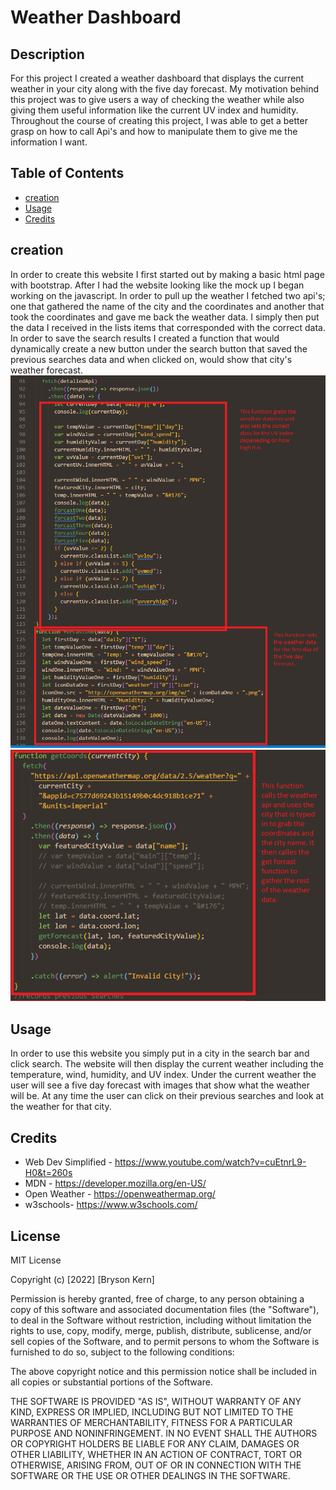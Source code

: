 # Weather Dashboard

## Description

For this project I created a weather dashboard that displays the current weather in your city along with the five day forecast. My motivation behind this project was to give users a way of checking the weather while also giving them useful information like the current UV index and humidity. Throughout the course of creating this project, I was able to get a better grasp on how to call Api's and how to manipulate them to give me the information I want.

## Table of Contents

- [creation](#creation)
- [Usage](#usage)
- [Credits](#credits)

## creation

In order to create this website I first started out by making a basic html page with bootstrap. After I had the website looking like the mock up I began working on the javascript. In order to pull up the weather I fetched two api's; one that gathered the name of the city and the coordinates and another that took the coordinates and gave me back the weather data. I simply then put the data I received in the lists items that corresponded with the correct data. In order to save the search results I created a function that would dynamically create a new button under the search button that saved the previous searches data and when clicked on, would show that city's weather forecast.
![Grab weather data](./Assests/Pictures/otherfunction.png)
![Coord function](./Assests/Pictures/getcoordsfunction.png)

## Usage

In order to use this website you simply put in a city in the search bar and click search. The website will then display the current weather including the temperature, wind, humidity, and UV index. Under the current weather the user will see a five day forecast with images that show what the weather will be. At any time the user can click on their previous searches and look at the weather for that city.

## Credits

- Web Dev Simplified - https://www.youtube.com/watch?v=cuEtnrL9-H0&t=260s
- MDN - https://developer.mozilla.org/en-US/
- Open Weather - https://openweathermap.org/
- w3schools- https://www.w3schools.com/

## License

MIT License

Copyright (c) [2022] [Bryson Kern]

Permission is hereby granted, free of charge, to any person obtaining a copy
of this software and associated documentation files (the "Software"), to deal
in the Software without restriction, including without limitation the rights
to use, copy, modify, merge, publish, distribute, sublicense, and/or sell
copies of the Software, and to permit persons to whom the Software is
furnished to do so, subject to the following conditions:

The above copyright notice and this permission notice shall be included in all
copies or substantial portions of the Software.

THE SOFTWARE IS PROVIDED "AS IS", WITHOUT WARRANTY OF ANY KIND, EXPRESS OR
IMPLIED, INCLUDING BUT NOT LIMITED TO THE WARRANTIES OF MERCHANTABILITY,
FITNESS FOR A PARTICULAR PURPOSE AND NONINFRINGEMENT. IN NO EVENT SHALL THE
AUTHORS OR COPYRIGHT HOLDERS BE LIABLE FOR ANY CLAIM, DAMAGES OR OTHER
LIABILITY, WHETHER IN AN ACTION OF CONTRACT, TORT OR OTHERWISE, ARISING FROM,
OUT OF OR IN CONNECTION WITH THE SOFTWARE OR THE USE OR OTHER DEALINGS IN THE
SOFTWARE.
